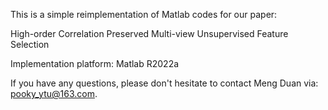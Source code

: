 This is a simple reimplementation of Matlab codes for our paper:

High-order Correlation Preserved Multi-view Unsupervised Feature Selection

Implementation platform: Matlab R2022a

If you have any questions, please don't hesitate to contact Meng Duan via: pooky_ytu@163.com.